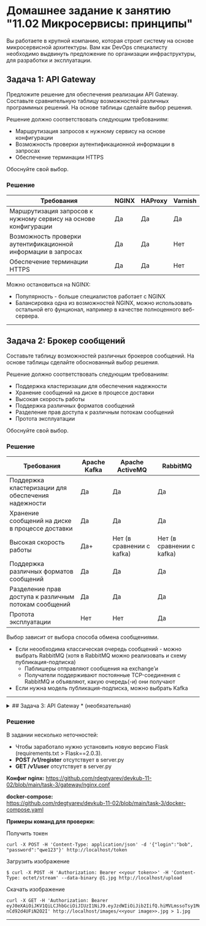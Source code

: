 
# Домашнее задание к занятию "11.02 Микросервисы: принципы"

Вы работаете в крупной компанию, которая строит систему на основе микросервисной архитектуры.
Вам как DevOps специалисту необходимо выдвинуть предложение по организации инфраструктуры, для разработки и эксплуатации.

## Задача 1: API Gateway 

Предложите решение для обеспечения реализации API Gateway. Составьте сравнительную таблицу возможностей различных программных решений. На основе таблицы сделайте выбор решения.

Решение должно соответствовать следующим требованиям:
- Маршрутизация запросов к нужному сервису на основе конфигурации
- Возможность проверки аутентификационной информации в запросах
- Обеспечение терминации HTTPS

Обоснуйте свой выбор.

### Решение
  
Требования | NGINX | HAProxy | Varnish 
--- | --- | --- | --- |
Маршрутизация запросов к нужному сервису на основе конфигурации | Да | Да | Да
Возможность проверки аутентификационной информации в запросах | Да | Да | Нет
Обеспечение терминации HTTPS | Да | Да | Нет

Можно остановиться на NGINX:
- Популярность - больше специалистов работает с NGINX
- Балансировка одна из возможностей NGINX, можно использовать остальной его фунционал, например в качестве полноценного веб-сервера.

---

## Задача 2: Брокер сообщений

Составьте таблицу возможностей различных брокеров сообщений. На основе таблицы сделайте обоснованный выбор решения.

Решение должно соответствовать следующим требованиям:
- Поддержка кластеризации для обеспечения надежности
- Хранение сообщений на диске в процессе доставки
- Высокая скорость работы
- Поддержка различных форматов сообщений
- Разделение прав доступа к различным потокам сообщений
- Протота эксплуатации

Обоснуйте свой выбор.  

### Решение

Требования | Apache Kafka | Apache ActiveMQ | RabbitMQ
--- | --- | --- | --- |
Поддержка кластеризации для обеспечения надежности | Да | Да | Да
Хранение сообщений на диске в процессе доставки| Да | Да | Да
Высокая скорость работы | Да+ | Нет (в сравнении с kafka) | Нет (в сравнении с kafka) 
Поддержка различных форматов сообщений | Да | Да | Да
Разделение прав доступа к различным потокам сообщений | Да | Да | Да
Протота эксплуатации | Нет | Нет | Да
  
Выбор зависит от выбора способа обмена сообщениями.
- Если неообходима классическая очередь сообщений - можно выбрать RabbitMQ (хотя в RabbitMQ можно реализовать и схему публикация-подписка)
    - Паблишеры отправляют сообщения на exchange’и
    - Получатели поддерживают постоянные TCP-соединения с RabbitMQ и объявляют, какую очередь(-и) они получают
- Если нужна модель публикация-подписка, можно выбрать Kafka

---
<details>

  <summary>## Задача 3: API Gateway * (необязательная)</summary>
### Есть три сервиса:

**minio**
- Хранит загруженные файлы в бакете images
- S3 протокол

**uploader**
- Принимает файл, если он картинка сжимает и загружает его в minio
- POST /v1/upload

**security**
- Регистрация пользователя POST /v1/user
- Получение информации о пользователе GET /v1/user
- Логин пользователя POST /v1/token
- Проверка токена GET /v1/token/validation

### Необходимо воспользоваться любым балансировщиком и сделать API Gateway:

**POST /v1/register**
- Анонимный доступ.
- Запрос направляется в сервис security POST /v1/user

**POST /v1/token**
- Анонимный доступ.
- Запрос направляется в сервис security POST /v1/token

**GET /v1/user**
- Проверка токена. Токен ожидается в заголовке Authorization. Токен проверяется через вызов сервиса security GET /v1/token/validation/
- Запрос направляется в сервис security GET /v1/user

**POST /v1/upload**
- Проверка токена. Токен ожидается в заголовке Authorization. Токен проверяется через вызов сервиса security GET /v1/token/validation/
- Запрос направляется в сервис uploader POST /v1/upload

**GET /v1/user/{image}**
- Проверка токена. Токен ожидается в заголовке Authorization. Токен проверяется через вызов сервиса security GET /v1/token/validation/
- Запрос направляется в сервис minio  GET /images/{image}

### Ожидаемый результат

Результатом выполнения задачи должен быть docker compose файл запустив который можно локально выполнить следующие команды с успешным результатом.
Предполагается что для реализации API Gateway будет написан конфиг для NGinx или другого балансировщика нагрузки который будет запущен как сервис через docker-compose и будет обеспечивать балансировку и проверку аутентификации входящих запросов.
Авторизаци
curl -X POST -H 'Content-Type: application/json' -d '{"login":"bob", "password":"qwe123"}' http://localhost/token

**Загрузка файла**

curl -X POST -H 'Authorization: Bearer eyJ0eXAiOiJKV1QiLCJhbGciOiJIUzI1NiJ9.eyJzdWIiOiJib2IifQ.hiMVLmssoTsy1MqbmIoviDeFPvo-nCd92d4UFiN2O2I' -H 'Content-Type: octet/stream' --data-binary @yourfilename.jpg http://localhost/upload

**Получение файла**
curl -X GET http://localhost/images/4e6df220-295e-4231-82bc-45e4b1484430.jpg

---

#### [Дополнительные материалы: как запускать, как тестировать, как проверить](https://github.com/netology-code/devkub-homeworks/tree/main/11-microservices-02-principles)  
</details>





### Решение

В задании несколько неточностей:
- Чтобы заработало нужно установить новую версию Flask (requirements.txt > Flask==2.0.3).
- **POST /v1/register** отсутствует в server.py
- **GET /v1/user** отсутствует в server.py

**Конфиг nginx:**
https://github.com/rdegtyarev/devkub-11-02/blob/main/task-3/gateway/nginx.conf  

**docker-compose:**  
https://github.com/rdegtyarev/devkub-11-02/blob/main/task-3/docker-compose.yaml

**Примеры команд для проверки:**

Получить токен
```
curl -X POST -H 'Content-Type: application/json' -d '{"login":"bob", "password":"qwe123"}' http://localhost/token
```  

Загрузить изображение
```
$ curl -X POST -H 'Authorization: Bearer <<your token>>' -H 'Content-Type: octet/stream' --data-binary @1.jpg http://localhost/upload
```  

Скачать изображение
```
curl -X GET -H 'Authorization: Bearer eyJ0eXAiOiJKV1QiLCJhbGciOiJIUzI1NiJ9.eyJzdWIiOiJib2IifQ.hiMVLmssoTsy1MqbmIoviDeFPvo-nCd92d4UFiN2O2I' http://localhost/images/<<your image>>.jpg > 1.jpg
```
---
